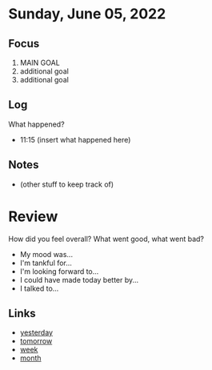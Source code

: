# Sunday, June 05, 2022

## Focus
1. MAIN GOAL
2. additional goal
3. additional goal

## Log
What happened?
- 11:15 (insert what happened here)

## Notes
- (other stuff to keep track of)

# Review
How did you feel overall? What went good, what went bad?

- My mood was...
- I'm tankful for...
- I'm looking forward to...
- I could have made today better by...
- I talked to...
 
## Links
- [yesterday](calendar/days/2022-06-04.md)
- [tomorrow](calendar/days/2022-06-06.md)
- [week](calendar/weeks/2022-22.md)
- [month](calendar/months/2022-06)